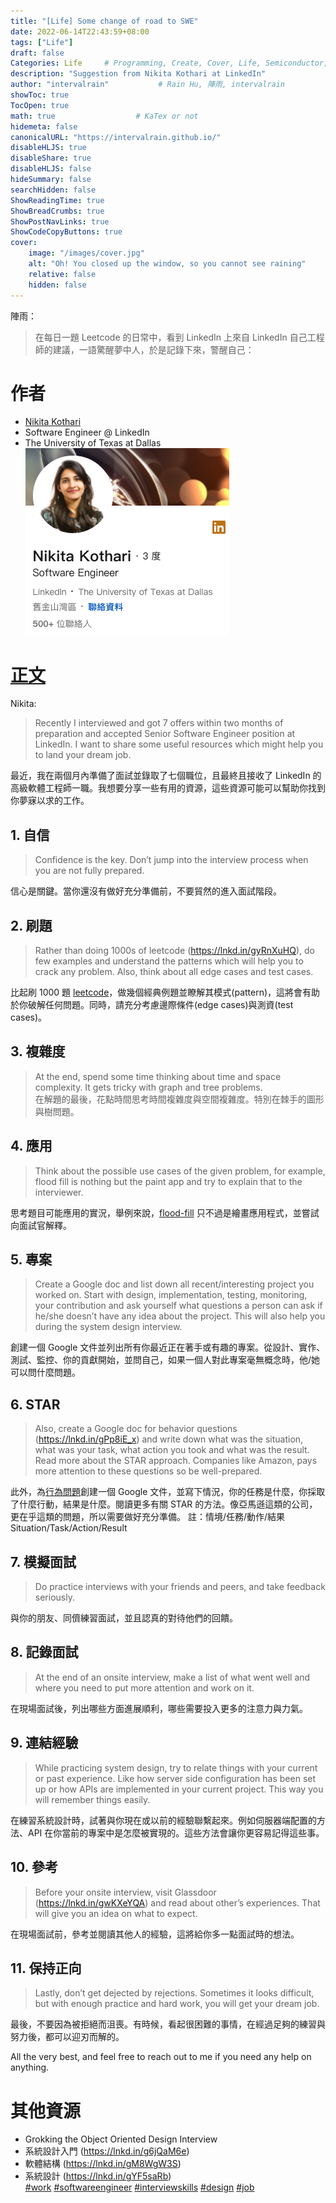 ```yaml
---
title: "[Life] Some change of road to SWE"
date: 2022-06-14T22:43:59+08:00
tags: ["Life"]
draft: false
Categories: Life     # Programming, Create, Cover, Life, Semiconductor, Leetcode, Logic Design, Daily, OS, CS50, CA
description: "Suggestion from Nikita Kothari at LinkedIn" 
author: "intervalrain"           # Rain Hu, 陣雨, intervalrain
showToc: true
TocOpen: true
math: true                  # KaTex or not
hidemeta: false
canonicalURL: "https://intervalrain.github.io/"
disableHLJS: true
disableShare: true
disableHLJS: false
hideSummary: false
searchHidden: false
ShowReadingTime: true
ShowBreadCrumbs: true
ShowPostNavLinks: true
ShowCodeCopyButtons: true
cover:
    image: "/images/cover.jpg"
    alt: "Oh! You closed up the window, so you cannot see raining"
    relative: false
    hidden: false
---
```

陣雨：
> 在每日一題 Leetcode 的日常中，看到 LinkedIn 上來自 LinkedIn 自己工程師的建議，一語驚醒夢中人，於是記錄下來，警醒自己：

# 作者
+ [Nikita Kothari](https://www.linkedin.com/in/nikita-kothari3/)
+ Software Engineer @ LinkedIn
+ The University of Texas at Dallas
![nikiti](/posts/Life/nikita.png)

# [正文](https://www.linkedin.com/feed/update/urn:li:activity:6940911414836416512/)
Nikita: 
> Recently I interviewed and got 7 offers within two months of preparation and accepted Senior Software Engineer position at LinkedIn. I want to share some useful resources which might help you to land your dream job.  

最近，我在兩個月內準備了面試並錄取了七個職位，且最終且接收了 LinkedIn 的高級軟體工程師一職。我想要分享一些有用的資源，這些資源可能可以幫助你找到你夢寐以求的工作。

## 1. 自信

> Confidence is the key. Don’t jump into the interview process when you are not fully prepared.  

信心是關鍵。當你還沒有做好充分準備前，不要貿然的進入面試階段。

## 2. 刷題

> Rather than doing 1000s of leetcode (https://lnkd.in/gyRnXuHQ), do few examples and understand the patterns which will help you to crack any problem. Also, think about all edge cases and test cases.  

比起刷 1000 題 [leetcode](https://lnkd.in/gyRnXuHQ)，做幾個經典例題並瞭解其模式(pattern)，這將會有助於你破解任何問題。同時，請充分考慮邊際條件(edge cases)與測資(test cases)。

## 3. 複雜度
> At the end, spend some time thinking about  time and space complexity. It gets tricky with graph and tree problems.   
在解題的最後，花點時間思考時間複雜度與空間複雜度。特別在棘手的圖形與樹問題。

## 4. 應用
> Think about the possible use cases of the given problem, for example, flood fill is nothing but the paint app and try to explain that to the interviewer. 

思考題目可能應用的實況，舉例來說，[flood-fill](https://leetcode.com/problems/flood-fill/) 只不過是繪畫應用程式，並嘗試向面試官解釋。

## 5. 專案
> Create a Google doc and list down all recent/interesting project you worked on. Start with design, implementation, testing, monitoring, your contribution and ask yourself what questions a person can ask if he/she doesn’t have any idea about the project. This will also help you during the system design interview.

創建一個 Google 文件並列出所有你最近正在著手或有趣的專案。從設計、實作、測試、監控、你的貢獻開始，並問自己，如果一個人對此專案毫無概念時，他/她可以問什麼問題。

## 6. STAR
> Also, create a Google doc for behavior questions (https://lnkd.in/gPp8iE_x) and write down what was the situation, what was your task, what action you took and what was the result. Read more about the STAR approach. Companies like Amazon, pays more attention to these questions so be well-prepared.  

此外，為[行為問題](https://lnkd.in/gPp8iE_x)創建一個 Google 文件，並寫下情況，你的任務是什麼，你採取了什麼行動，結果是什麼。閱讀更多有關 STAR 的方法。像亞馬遜這類的公司，更在乎這類的問題，所以需要做好充分準備。
註：情境/任務/動作/結果 Situation/Task/Action/Result

## 7. 模擬面試
> Do practice interviews with your friends and peers, and take feedback seriously. 

與你的朋友、同儕練習面試，並且認真的對待他們的回饋。

## 8. 記錄面試
> At the end of an onsite interview, make a list of what went well and where you need to put more attention and work on it.  

在現場面試後，列出哪些方面進展順利，哪些需要投入更多的注意力與力氣。

## 9. 連結經驗
>  While practicing system design, try to relate things with your current or past experience. Like how server side configuration has been set up or how APIs are implemented in your current project. This way you will remember things easily.    

在練習系統設計時，試著與你現在或以前的經驗聯繫起來。例如伺服器端配置的方法、API 在你當前的專案中是怎麼被實現的。這些方法會讓你更容易記得這些事。

## 10. 參考
> Before your onsite interview, visit Glassdoor (https://lnkd.in/gwKXeYQA) and read about other’s experiences. That will give you an idea on what to expect. 

在現場面試前，參考並閱讀其他人的經驗，這將給你多一點面試時的想法。

## 11. 保持正向
> Lastly, don’t get dejected by rejections. Sometimes it looks difficult, but with enough practice and hard work, you will get your dream job.

最後，不要因為被拒絕而沮喪。有時候，看起很困難的事情，在經過足夠的練習與努力後，都可以迎刃而解的。

All the very best, and feel free to reach out to me if you need any help on anything. 

# 其他資源
+ Grokking the Object Oriented Design Interview
+ 系統設計入門 (https://lnkd.in/g6jQaM6e)
+ 軟體結構 (https://lnkd.in/gM8WgW3S)
+ 系統設計 (https://lnkd.in/gYF5saRb)  
[#work](https://www.linkedin.com/feed/hashtag/?keywords=work)
[#softwareengineer](https://www.linkedin.com/feed/hashtag/?keywords=softwareengineer)
[#interviewskills](https://www.linkedin.com/feed/hashtag/?keywords=interviewskills)
[#design](https://www.linkedin.com/feed/hashtag/?keywords=design)
[#job](https://www.linkedin.com/feed/hashtag/?keywords=job)